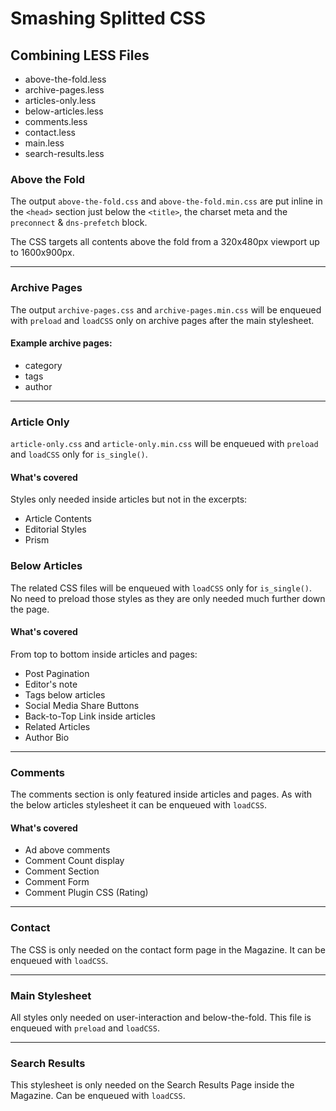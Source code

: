# Smashing Splitted CSS

## Combining LESS Files

- above-the-fold.less
- archive-pages.less
- articles-only.less
- below-articles.less
- comments.less
- contact.less
- main.less
- search-results.less

### Above the Fold

The output `above-the-fold.css` and `above-the-fold.min.css` are put inline in the `<head>` section just below the `<title>`, the charset meta and the `preconnect` & `dns-prefetch` block.

The CSS targets all contents above the fold from a 320x480px viewport up to 1600x900px.

____

### Archive Pages

The output `archive-pages.css` and `archive-pages.min.css` will be enqueued with `preload` and `loadCSS` only on archive pages after the main stylesheet.

#### Example archive pages:

- category
- tags
- author

____

### Article Only

`article-only.css` and `article-only.min.css` will be enqueued with `preload` and `loadCSS` only for `is_single()`.

#### What's covered

Styles only needed inside articles but not in the excerpts:

- Article Contents
- Editorial Styles
- Prism

### Below Articles

The related CSS files will be enqueued with `loadCSS` only for `is_single()`. No need to preload those styles as they are only needed much further down the page.

#### What's covered

From top to bottom inside articles and pages:

- Post Pagination
- Editor's note
- Tags below articles
- Social Media Share Buttons
- Back-to-Top Link inside articles
- Related Articles
- Author Bio

____

### Comments

The comments section is only featured inside articles and pages. As with the below articles stylesheet it can be enqueued with `loadCSS`.

#### What's covered

- Ad above comments
- Comment Count display
- Comment Section
- Comment Form
- Comment Plugin CSS (Rating)

____

### Contact

The CSS is only needed on the contact form page in the Magazine. It can be enqueued with `loadCSS`.

____

### Main Stylesheet

All styles only needed on user-interaction and below-the-fold. This file is enqueued with `preload` and `loadCSS`.

____

### Search Results

This stylesheet is only needed on the Search Results Page inside the Magazine. Can be enqueued with `loadCSS`.
